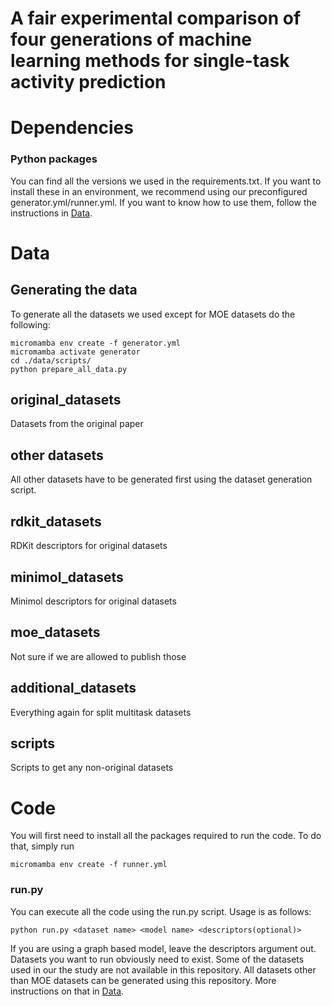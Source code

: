 # A fair experimental comparison of four generations of machine learning methods for single-task activity prediction

# Dependencies

### Python packages
You can find all the versions we used in the requirements.txt. If you want to install these in an 
environment, we recommend using our preconfigured generator.yml/runner.yml. If you want to know how 
to use them, follow the instructions in [Data](#Data).

# Data

## Generating the data
To generate all the datasets we used except for MOE datasets do the following:
    
    micromamba env create -f generator.yml
    micromamba activate generator
    cd ./data/scripts/
    python prepare_all_data.py

## original_datasets
Datasets from the original paper

## other datasets
All other datasets have to be generated first using the dataset generation 
script.

## rdkit_datasets
RDKit descriptors for original datasets
## minimol_datasets
Minimol descriptors for original datasets
## moe_datasets
Not sure if we are allowed to publish those
## additional_datasets
Everything again for split multitask datasets
## scripts
Scripts to get any non-original datasets

# Code
You will first need to install all the packages required to run the code. To do that, simply run
    
    micromamba env create -f runner.yml

### run.py
You can execute all the code using the run.py script. Usage is as follows:

    python run.py <dataset name> <model name> <descriptors(optional)>

If you are using a graph based model, leave the descriptors argument out. 
Datasets you want to run obviously need to exist. Some of the datasets used in 
our the study are not available in this repository. All datasets other than 
MOE datasets can be generated using this repository. More instructions on that 
in [Data](#Data).

<!--
# TODO
 - Test if run if you can run everything
-->
